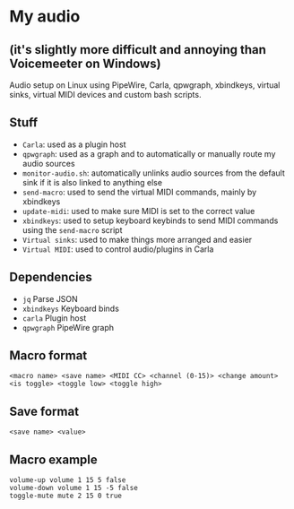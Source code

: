 # My audio
## (it's slightly more difficult and annoying than Voicemeeter on Windows)

Audio setup on Linux using PipeWire, Carla, qpwgraph, xbindkeys, virtual sinks, virtual MIDI devices and custom bash scripts.

## Stuff
* `Carla`: used as a plugin host
* `qpwgraph`: used as a graph and to automatically or manually route my audio sources
* `monitor-audio.sh`: automatically unlinks audio sources from the default sink if it is also linked to anything else
* `send-macro`: used to send the virtual MIDI commands, mainly by xbindkeys
* `update-midi`: used to make sure MIDI is set to the correct value
* `xbindkeys`: used to setup keyboard keybinds to send MIDI commands using the `send-macro` script
* `Virtual sinks`: used to make things more arranged and easier
* `Virtual MIDI`: used to control audio/plugins in Carla

## Dependencies
* `jq` Parse JSON
* `xbindkeys` Keyboard binds
* `carla` Plugin host
* `qpwgraph` PipeWire graph


## Macro format
`<macro name> <save name> <MIDI CC> <channel (0-15)> <change amount> <is toggle> <toggle low> <toggle high>`

## Save format
`<save name> <value>`

## Macro example
```
volume-up volume 1 15 5 false
volume-down volume 1 15 -5 false
toggle-mute mute 2 15 0 true
```
